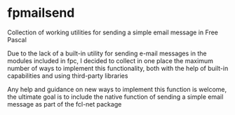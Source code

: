 # fpmailsend

Collection of working utilities for sending a simple email message in Free Pascal

Due to the lack of a built-in utility for sending e-mail messages in the modules included in fpc, I decided to collect in one place the maximum number of ways to implement this functionality, both with the help of built-in capabilities and using third-party libraries

Any help and guidance on new ways to implement this function is welcome, the ultimate goal is to include the native function of sending a simple email message as part of the fcl-net package
